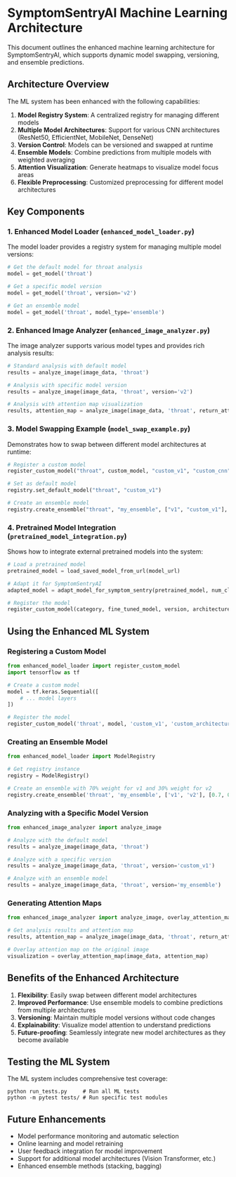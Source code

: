 # SymptomSentryAI Machine Learning Architecture

This document outlines the enhanced machine learning architecture for SymptomSentryAI, which supports dynamic model swapping, versioning, and ensemble predictions.

## Architecture Overview

The ML system has been enhanced with the following capabilities:

1. **Model Registry System**: A centralized registry for managing different models
2. **Multiple Model Architectures**: Support for various CNN architectures (ResNet50, EfficientNet, MobileNet, DenseNet)
3. **Version Control**: Models can be versioned and swapped at runtime
4. **Ensemble Models**: Combine predictions from multiple models with weighted averaging
5. **Attention Visualization**: Generate heatmaps to visualize model focus areas
6. **Flexible Preprocessing**: Customized preprocessing for different model architectures

## Key Components

### 1. Enhanced Model Loader (`enhanced_model_loader.py`)

The model loader provides a registry system for managing multiple model versions:

```python
# Get the default model for throat analysis
model = get_model('throat')

# Get a specific model version
model = get_model('throat', version='v2')

# Get an ensemble model
model = get_model('throat', model_type='ensemble')
```

### 2. Enhanced Image Analyzer (`enhanced_image_analyzer.py`)

The image analyzer supports various model types and provides rich analysis results:

```python
# Standard analysis with default model
results = analyze_image(image_data, 'throat')

# Analysis with specific model version
results = analyze_image(image_data, 'throat', version='v2')

# Analysis with attention map visualization
results, attention_map = analyze_image(image_data, 'throat', return_attention=True)
```

### 3. Model Swapping Example (`model_swap_example.py`)

Demonstrates how to swap between different model architectures at runtime:

```python
# Register a custom model
register_custom_model("throat", custom_model, "custom_v1", "custom_cnn")

# Set as default model
registry.set_default_model("throat", "custom_v1")

# Create an ensemble model
registry.create_ensemble("throat", "my_ensemble", ["v1", "custom_v1"], [0.7, 0.3])
```

### 4. Pretrained Model Integration (`pretrained_model_integration.py`)

Shows how to integrate external pretrained models into the system:

```python
# Load a pretrained model
pretrained_model = load_saved_model_from_url(model_url)

# Adapt it for SymptomSentryAI
adapted_model = adapt_model_for_symptom_sentry(pretrained_model, num_classes=num_classes)

# Register the model
register_custom_model(category, fine_tuned_model, version, architecture)
```

## Using the Enhanced ML System

### Registering a Custom Model

```python
from enhanced_model_loader import register_custom_model
import tensorflow as tf

# Create a custom model
model = tf.keras.Sequential([
    # ... model layers
])

# Register the model
register_custom_model('throat', model, 'custom_v1', 'custom_architecture')
```

### Creating an Ensemble Model

```python
from enhanced_model_loader import ModelRegistry

# Get registry instance
registry = ModelRegistry()

# Create an ensemble with 70% weight for v1 and 30% weight for v2
registry.create_ensemble('throat', 'my_ensemble', ['v1', 'v2'], [0.7, 0.3])
```

### Analyzing with a Specific Model Version

```python
from enhanced_image_analyzer import analyze_image

# Analyze with the default model
results = analyze_image(image_data, 'throat')

# Analyze with a specific version
results = analyze_image(image_data, 'throat', version='custom_v1')

# Analyze with an ensemble model
results = analyze_image(image_data, 'throat', version='my_ensemble')
```

### Generating Attention Maps

```python
from enhanced_image_analyzer import analyze_image, overlay_attention_map

# Get analysis results and attention map
results, attention_map = analyze_image(image_data, 'throat', return_attention=True)

# Overlay attention map on the original image
visualization = overlay_attention_map(image_data, attention_map)
```

## Benefits of the Enhanced Architecture

1. **Flexibility**: Easily swap between different model architectures
2. **Improved Performance**: Use ensemble models to combine predictions from multiple architectures
3. **Versioning**: Maintain multiple model versions without code changes
4. **Explainability**: Visualize model attention to understand predictions
5. **Future-proofing**: Seamlessly integrate new model architectures as they become available

## Testing the ML System

The ML system includes comprehensive test coverage:

```
python run_tests.py     # Run all ML tests
python -m pytest tests/ # Run specific test modules
```

## Future Enhancements

- Model performance monitoring and automatic selection
- Online learning and model retraining
- User feedback integration for model improvement
- Support for additional model architectures (Vision Transformer, etc.)
- Enhanced ensemble methods (stacking, bagging)